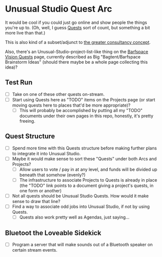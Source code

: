 # Unusual Studio Quest Arc

It would be cool if you could just go online and show people the things you're up to. (Oh, well, I guess [Quests][] sort of count, but something a bit more live than that.)

[Quests]: 6f25cf97-8ee8-460e-9db8-3c241cadbff0.md

This is also kind of a subset/adjunct to [the greater consultancy concept][job].

[job]: 739a91f4-cafa-414a-80ea-fefa66acd95b.md

Also, there's an Unusual-Studio-project-list-like thing on the [Barfspace Vision Quests][BVQ] page, currently described as Big "Bagtent/Barfspace Brainstorm Ideas" (should there maybe be a whole page collecting this idea)?

[BVQ]: a8c1b237-886b-4169-88ff-9e52bc1dbcf2.md

## Test Run

- [ ] Take on one of these other quests on-stream.
- [ ] Start using Quests here as "TODO" items on the Projects page (or start moving quests here to places that'd be more appropriate)?
  - [ ] This will probably be accomplished by putting all my "TODO" documents under their own pages in this repo, honestly, it's pretty freeing.

## Quest Structure

- [ ] Spend more time with this Quests structure before making further plans to integrate it into Unusual Studio.
- [ ] Maybe it would make sense to sort these "Quests" under both Arcs and Projects?
  - [ ] Allow users to vote / pay in at any level, and funds will be divided up beneath that somehow (evenly?)
  - [ ] The infrastructure to associate Projects to Quests is already in place (the "TODO" link points to a document giving a project's quests, in one form or another)
- [ ] Not all quests should be Unusual Studio Quests. How would it make sense to draw that line?
- [ ] Find a way to associate odd jobs into Unusual Studio, if not by using Quests.
  - [ ] Quests also work pretty well as Agendas, just saying...

## Bluetoot the Loveable Sidekick

- [ ] Program a server that will make sounds out of a Bluetooth speaker on certain stream events.
